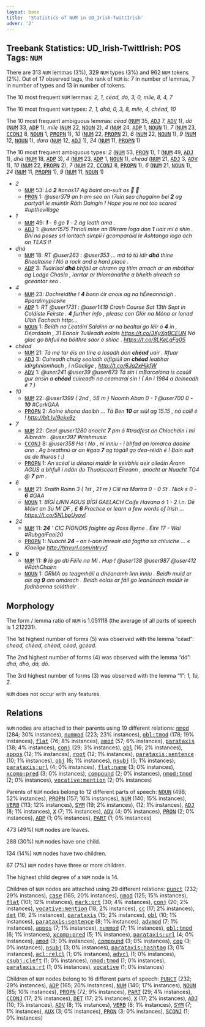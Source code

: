 ```yaml
---
layout: base
title:  'Statistics of NUM in UD_Irish-TwittIrish'
udver: '2'
---
```


## Treebank Statistics: UD_Irish-TwittIrish: POS Tags: `NUM`

There are 313 `NUM` lemmas (3%), 329 `NUM` types (3%) and 962 `NUM` tokens (2%).
Out of 17 observed tags, the rank of `NUM` is: 7 in number of lemmas, 7 in number of types and 13 in number of tokens.

The 10 most frequent `NUM` lemmas: <em>2, 1, céad, dó, 3, 0, míle, 8, 4, 7</em>

The 10 most frequent `NUM` types:  <em>2, 1, dhá, 0, 3, 8, míle, 4, chéad, 10</em>

The 10 most frequent ambiguous lemmas: <em>céad</em> (<tt><a href="ga_twittirish-pos-NUM.html">NUM</a></tt> 35, <tt><a href="ga_twittirish-pos-ADJ.html">ADJ</a></tt> 7, <tt><a href="ga_twittirish-pos-ADV.html">ADV</a></tt> 1), <em>dó</em> (<tt><a href="ga_twittirish-pos-NUM.html">NUM</a></tt> 33, <tt><a href="ga_twittirish-pos-ADP.html">ADP</a></tt> 1), <em>míle</em> (<tt><a href="ga_twittirish-pos-NUM.html">NUM</a></tt> 22, <tt><a href="ga_twittirish-pos-NOUN.html">NOUN</a></tt> 2), <em>4</em> (<tt><a href="ga_twittirish-pos-NUM.html">NUM</a></tt> 24, <tt><a href="ga_twittirish-pos-ADP.html">ADP</a></tt> 1, <tt><a href="ga_twittirish-pos-NOUN.html">NOUN</a></tt> 1), <em>7</em> (<tt><a href="ga_twittirish-pos-NUM.html">NUM</a></tt> 23, <tt><a href="ga_twittirish-pos-CCONJ.html">CCONJ</a></tt> 8, <tt><a href="ga_twittirish-pos-NOUN.html">NOUN</a></tt> 1, <tt><a href="ga_twittirish-pos-PROPN.html">PROPN</a></tt> 1), <em>10</em> (<tt><a href="ga_twittirish-pos-NUM.html">NUM</a></tt> 22, <tt><a href="ga_twittirish-pos-PROPN.html">PROPN</a></tt> 2), <em>6</em> (<tt><a href="ga_twittirish-pos-NUM.html">NUM</a></tt> 22, <tt><a href="ga_twittirish-pos-NOUN.html">NOUN</a></tt> 1), <em>9</em> (<tt><a href="ga_twittirish-pos-NUM.html">NUM</a></tt> 12, <tt><a href="ga_twittirish-pos-NOUN.html">NOUN</a></tt> 1), <em>dara</em> (<tt><a href="ga_twittirish-pos-NUM.html">NUM</a></tt> 12, <tt><a href="ga_twittirish-pos-ADJ.html">ADJ</a></tt> 1), <em>24</em> (<tt><a href="ga_twittirish-pos-NUM.html">NUM</a></tt> 11, <tt><a href="ga_twittirish-pos-PROPN.html">PROPN</a></tt> 1)

The 10 most frequent ambiguous types:  <em>2</em> (<tt><a href="ga_twittirish-pos-NUM.html">NUM</a></tt> 53, <tt><a href="ga_twittirish-pos-PRON.html">PRON</a></tt> 1), <em>1</em> (<tt><a href="ga_twittirish-pos-NUM.html">NUM</a></tt> 49, <tt><a href="ga_twittirish-pos-ADJ.html">ADJ</a></tt> 1), <em>dhá</em> (<tt><a href="ga_twittirish-pos-NUM.html">NUM</a></tt> 18, <tt><a href="ga_twittirish-pos-ADP.html">ADP</a></tt> 3), <em>4</em> (<tt><a href="ga_twittirish-pos-NUM.html">NUM</a></tt> 23, <tt><a href="ga_twittirish-pos-ADP.html">ADP</a></tt> 1, <tt><a href="ga_twittirish-pos-NOUN.html">NOUN</a></tt> 1), <em>chéad</em> (<tt><a href="ga_twittirish-pos-NUM.html">NUM</a></tt> 21, <tt><a href="ga_twittirish-pos-ADJ.html">ADJ</a></tt> 3, <tt><a href="ga_twittirish-pos-ADV.html">ADV</a></tt> 1), <em>10</em> (<tt><a href="ga_twittirish-pos-NUM.html">NUM</a></tt> 22, <tt><a href="ga_twittirish-pos-PROPN.html">PROPN</a></tt> 2), <em>7</em> (<tt><a href="ga_twittirish-pos-NUM.html">NUM</a></tt> 22, <tt><a href="ga_twittirish-pos-CCONJ.html">CCONJ</a></tt> 8, <tt><a href="ga_twittirish-pos-PROPN.html">PROPN</a></tt> 1), <em>6</em> (<tt><a href="ga_twittirish-pos-NUM.html">NUM</a></tt> 21, <tt><a href="ga_twittirish-pos-NOUN.html">NOUN</a></tt> 1), <em>24</em> (<tt><a href="ga_twittirish-pos-NUM.html">NUM</a></tt> 11, <tt><a href="ga_twittirish-pos-PROPN.html">PROPN</a></tt> 1), <em>9</em> (<tt><a href="ga_twittirish-pos-NUM.html">NUM</a></tt> 11, <tt><a href="ga_twittirish-pos-NOUN.html">NOUN</a></tt> 1)


* <em>2</em>
  * <tt><a href="ga_twittirish-pos-NUM.html">NUM</a></tt> 53: <em>Lá <b>2</b> #onas17 Ag baint an-sult as 🎉 🎉</em>
  * <tt><a href="ga_twittirish-pos-PRON.html">PRON</a></tt> 1: <em>@user379 an t-am seo an t7ain seo chugainn bei <b>2</b> ag partyáil le muintir Ráth Daingin ! Hope you re not too scared #upthevillage</em>
* <em>1</em>
  * <tt><a href="ga_twittirish-pos-NUM.html">NUM</a></tt> 49: <em><b>1</b> - 6 go <b>1</b> - 2 ag leath ama .</em>
  * <tt><a href="ga_twittirish-pos-ADJ.html">ADJ</a></tt> 1: <em>@user1575 Thriall mise an Bikram Íoga don <b>1</b> uair mí ó shin . Bhí na poses srl iontach simplí i gcomparáid le Ashtanga íoga ach an TEAS !!</em>
* <em>dhá</em>
  * <tt><a href="ga_twittirish-pos-NUM.html">NUM</a></tt> 18: <em>RT @user263 : @user353 … má tá tú idir <b>dhá</b> thine Bhealtaine ! Nó a rock and a hard place .</em>
  * <tt><a href="ga_twittirish-pos-ADP.html">ADP</a></tt> 3: <em>Tuairiscí <b>dhá</b> bhfáil ar chrann ag titim amach ar an mbóthar ag Lodge Chasla , iarrtar ar thiománaithe a bheith aireach sa gceantar seo .</em>
* <em>4</em>
  * <tt><a href="ga_twittirish-pos-NUM.html">NUM</a></tt> 23: <em>Dochreidthe ! <b>4</b> bonn óir anois ag na hÉireannaigh . #paralmypicsire</em>
  * <tt><a href="ga_twittirish-pos-ADP.html">ADP</a></tt> 1: <em>RT @user1731 : @user1419 Crash Course Sat 13th Sept in Coláiste Feirste . <b>4</b> further info , please con Glór na Móna or Ionad Uíbh Eachach http:…</em>
  * <tt><a href="ga_twittirish-pos-NOUN.html">NOUN</a></tt> 1: <em>Beidh na Leatóirí Salainn ar na bealtaí go léir ó <b>4</b> in , Déardaoin , 31 Eanair Tuilleadh eolais https://t.co/3KyXqBCEUN Ná glac go bhfuil na bóithre saor ó shioc . https://t.co/8LKeLgFg0S</em>
* <em>chéad</em>
  * <tt><a href="ga_twittirish-pos-NUM.html">NUM</a></tt> 21: <em>Tá mé tar éis an tine a lasadh don <b>chéad</b> uair . #fuar</em>
  * <tt><a href="ga_twittirish-pos-ADJ.html">ADJ</a></tt> 3: <em>Cuireadh chuig seoladh oifigiúil an <b>chéad</b> leabhar idirghníomhach , i nGaelige , http://t.co/6Jq2xHikfW</em>
  * <tt><a href="ga_twittirish-pos-ADV.html">ADV</a></tt> 1: <em>@user241 @user39 @user673 Tá sin i mBarcelóna is cosúil gur ansin a <b>chéad</b> cuireadh na ceamaraí sin ! ( An i 1984 a deineadh é ? )</em>
* <em>10</em>
  * <tt><a href="ga_twittirish-pos-NUM.html">NUM</a></tt> 22: <em>@user1399 ( 2nd , 58 m ) Naomh Aban 0 - 1 @user700 0 - <b>10</b> #CorkGAA</em>
  * <tt><a href="ga_twittirish-pos-PROPN.html">PROPN</a></tt> 2: <em>Aoine shona daoibh ... Tá Ben <b>10</b> ar siúl ag 15.15 , ná caill é ! http://bit.ly/9ekx9z</em>
* <em>7</em>
  * <tt><a href="ga_twittirish-pos-NUM.html">NUM</a></tt> 22: <em>Ceol @user1280 anocht <b>7</b> pm ó #tradfest an Chlocháin i mí Aibreáin . @user397 #irishmusic</em>
  * <tt><a href="ga_twittirish-pos-CCONJ.html">CCONJ</a></tt> 8: <em>@user358 Ha ! No , ní inniu - i bhfad an iomarca daoine ann . Ag breathnú ar an #gaa <b>7</b> ag tógáil go dea-réidh é ! Bain sult as do thuras ! :)</em>
  * <tt><a href="ga_twittirish-pos-PROPN.html">PROPN</a></tt> 1: <em>An scéal is déanaí maidir le seirbhís aeir oileáin Árann AGUS a bhfuil i ndán do Thuaisceart Éireann , anocht ar Nuacht TG4 @ <b>7</b> pm .</em>
* <em>6</em>
  * <tt><a href="ga_twittirish-pos-NUM.html">NUM</a></tt> 21: <em>Sraith Roinn 3 ( 1st , 21 m ) Cill na Martra 0 - 0 St . Nick s 0 - <b>6</b> #GAA</em>
  * <tt><a href="ga_twittirish-pos-NOUN.html">NOUN</a></tt> 1: <em>BÍGÍ LINN AGUS BÍGÍ GAELACH Caife Havana ó 1 - 2 i.n. Dé Máirt an 3ú Mí DF , £ <b>6</b> Practice or learn a few words of Irish … https://t.co/5NLbpUyoyI</em>
* <em>24</em>
  * <tt><a href="ga_twittirish-pos-NUM.html">NUM</a></tt> 11: <em><b>24</b> ' CIC PÍONÓIS faighte ag Ross Byrne . Éire 17 - Wal #RubgaíFaoi20</em>
  * <tt><a href="ga_twittirish-pos-PROPN.html">PROPN</a></tt> 1: <em>Nuacht <b>24</b> – an t-aon imreoir atá fagtha sa chluiche … « iGaeilge http://tinyurl.com/ntrvyf</em>
* <em>9</em>
  * <tt><a href="ga_twittirish-pos-NUM.html">NUM</a></tt> 11: <em><b>9</b> lá go dtí Féile na Mí . Hup ! @user138 @user987 @user412 #RáthChairn</em>
  * <tt><a href="ga_twittirish-pos-NOUN.html">NOUN</a></tt> 1: <em>GRMA as teagmháil a dhéanamh linn inniu . Beidh muid ar ais ag <b>9</b> am amárach . Beidh eolas ar fáil go leanúnach maidir le fadhbanna soláthair .</em>

## Morphology

The form / lemma ratio of `NUM` is 1.051118 (the average of all parts of speech is 1.212231).

The 1st highest number of forms (5) was observed with the lemma “céad”: <em>chead, chèad, chéad, céad, gcéad</em>.

The 2nd highest number of forms (4) was observed with the lemma “dó”: <em>dhá, dhó, dá, dó</em>.

The 3rd highest number of forms (3) was observed with the lemma “1”: <em>1, 1ú, 2</em>.

`NUM` does not occur with any features.


## Relations

`NUM` nodes are attached to their parents using 19 different relations: <tt><a href="ga_twittirish-dep-nmod.html">nmod</a></tt> (284; 30% instances), <tt><a href="ga_twittirish-dep-nummod.html">nummod</a></tt> (223; 23% instances), <tt><a href="ga_twittirish-dep-obl-tmod.html">obl:tmod</a></tt> (178; 19% instances), <tt><a href="ga_twittirish-dep-flat.html">flat</a></tt> (76; 8% instances), <tt><a href="ga_twittirish-dep-amod.html">amod</a></tt> (57; 6% instances), <tt><a href="ga_twittirish-dep-parataxis.html">parataxis</a></tt> (38; 4% instances), <tt><a href="ga_twittirish-dep-conj.html">conj</a></tt> (29; 3% instances), <tt><a href="ga_twittirish-dep-obl.html">obl</a></tt> (16; 2% instances), <tt><a href="ga_twittirish-dep-appos.html">appos</a></tt> (12; 1% instances), <tt><a href="ga_twittirish-dep-root.html">root</a></tt> (12; 1% instances), <tt><a href="ga_twittirish-dep-parataxis-sentence.html">parataxis:sentence</a></tt> (10; 1% instances), <tt><a href="ga_twittirish-dep-obj.html">obj</a></tt> (6; 1% instances), <tt><a href="ga_twittirish-dep-nsubj.html">nsubj</a></tt> (5; 1% instances), <tt><a href="ga_twittirish-dep-parataxis-url.html">parataxis:url</a></tt> (4; 0% instances), <tt><a href="ga_twittirish-dep-flat-name.html">flat:name</a></tt> (3; 0% instances), <tt><a href="ga_twittirish-dep-xcomp-pred.html">xcomp:pred</a></tt> (3; 0% instances), <tt><a href="ga_twittirish-dep-compound.html">compound</a></tt> (2; 0% instances), <tt><a href="ga_twittirish-dep-nmod-tmod.html">nmod:tmod</a></tt> (2; 0% instances), <tt><a href="ga_twittirish-dep-vocative-mention.html">vocative:mention</a></tt> (2; 0% instances)

Parents of `NUM` nodes belong to 12 different parts of speech: <tt><a href="ga_twittirish-pos-NOUN.html">NOUN</a></tt> (498; 52% instances), <tt><a href="ga_twittirish-pos-PROPN.html">PROPN</a></tt> (157; 16% instances), <tt><a href="ga_twittirish-pos-NUM.html">NUM</a></tt> (140; 15% instances), <tt><a href="ga_twittirish-pos-VERB.html">VERB</a></tt> (113; 12% instances), <tt><a href="ga_twittirish-pos-SYM.html">SYM</a></tt> (19; 2% instances),  (12; 1% instances), <tt><a href="ga_twittirish-pos-ADJ.html">ADJ</a></tt> (8; 1% instances), <tt><a href="ga_twittirish-pos-X.html">X</a></tt> (7; 1% instances), <tt><a href="ga_twittirish-pos-ADV.html">ADV</a></tt> (4; 0% instances), <tt><a href="ga_twittirish-pos-PRON.html">PRON</a></tt> (2; 0% instances), <tt><a href="ga_twittirish-pos-ADP.html">ADP</a></tt> (1; 0% instances), <tt><a href="ga_twittirish-pos-PART.html">PART</a></tt> (1; 0% instances)

473 (49%) `NUM` nodes are leaves.

288 (30%) `NUM` nodes have one child.

134 (14%) `NUM` nodes have two children.

67 (7%) `NUM` nodes have three or more children.

The highest child degree of a `NUM` node is 14.

Children of `NUM` nodes are attached using 29 different relations: <tt><a href="ga_twittirish-dep-punct.html">punct</a></tt> (232; 29% instances), <tt><a href="ga_twittirish-dep-case.html">case</a></tt> (165; 20% instances), <tt><a href="ga_twittirish-dep-nmod.html">nmod</a></tt> (125; 15% instances), <tt><a href="ga_twittirish-dep-flat.html">flat</a></tt> (101; 12% instances), <tt><a href="ga_twittirish-dep-mark-prt.html">mark:prt</a></tt> (30; 4% instances), <tt><a href="ga_twittirish-dep-conj.html">conj</a></tt> (20; 2% instances), <tt><a href="ga_twittirish-dep-vocative-mention.html">vocative:mention</a></tt> (18; 2% instances), <tt><a href="ga_twittirish-dep-cc.html">cc</a></tt> (17; 2% instances), <tt><a href="ga_twittirish-dep-det.html">det</a></tt> (16; 2% instances), <tt><a href="ga_twittirish-dep-parataxis.html">parataxis</a></tt> (15; 2% instances), <tt><a href="ga_twittirish-dep-obl.html">obl</a></tt> (10; 1% instances), <tt><a href="ga_twittirish-dep-parataxis-sentence.html">parataxis:sentence</a></tt> (8; 1% instances), <tt><a href="ga_twittirish-dep-advmod.html">advmod</a></tt> (7; 1% instances), <tt><a href="ga_twittirish-dep-appos.html">appos</a></tt> (7; 1% instances), <tt><a href="ga_twittirish-dep-nummod.html">nummod</a></tt> (7; 1% instances), <tt><a href="ga_twittirish-dep-obl-tmod.html">obl:tmod</a></tt> (6; 1% instances), <tt><a href="ga_twittirish-dep-xcomp-pred.html">xcomp:pred</a></tt> (5; 1% instances), <tt><a href="ga_twittirish-dep-parataxis-url.html">parataxis:url</a></tt> (4; 0% instances), <tt><a href="ga_twittirish-dep-amod.html">amod</a></tt> (3; 0% instances), <tt><a href="ga_twittirish-dep-compound.html">compound</a></tt> (3; 0% instances), <tt><a href="ga_twittirish-dep-cop.html">cop</a></tt> (3; 0% instances), <tt><a href="ga_twittirish-dep-nsubj.html">nsubj</a></tt> (3; 0% instances), <tt><a href="ga_twittirish-dep-parataxis-hashtag.html">parataxis:hashtag</a></tt> (3; 0% instances), <tt><a href="ga_twittirish-dep-acl-relcl.html">acl:relcl</a></tt> (1; 0% instances), <tt><a href="ga_twittirish-dep-advcl.html">advcl</a></tt> (1; 0% instances), <tt><a href="ga_twittirish-dep-csubj-cleft.html">csubj:cleft</a></tt> (1; 0% instances), <tt><a href="ga_twittirish-dep-nmod-tmod.html">nmod:tmod</a></tt> (1; 0% instances), <tt><a href="ga_twittirish-dep-parataxis-rt.html">parataxis:rt</a></tt> (1; 0% instances), <tt><a href="ga_twittirish-dep-vocative.html">vocative</a></tt> (1; 0% instances)

Children of `NUM` nodes belong to 16 different parts of speech: <tt><a href="ga_twittirish-pos-PUNCT.html">PUNCT</a></tt> (232; 29% instances), <tt><a href="ga_twittirish-pos-ADP.html">ADP</a></tt> (165; 20% instances), <tt><a href="ga_twittirish-pos-NUM.html">NUM</a></tt> (140; 17% instances), <tt><a href="ga_twittirish-pos-NOUN.html">NOUN</a></tt> (85; 10% instances), <tt><a href="ga_twittirish-pos-PROPN.html">PROPN</a></tt> (72; 9% instances), <tt><a href="ga_twittirish-pos-PART.html">PART</a></tt> (29; 4% instances), <tt><a href="ga_twittirish-pos-CCONJ.html">CCONJ</a></tt> (17; 2% instances), <tt><a href="ga_twittirish-pos-DET.html">DET</a></tt> (17; 2% instances), <tt><a href="ga_twittirish-pos-X.html">X</a></tt> (17; 2% instances), <tt><a href="ga_twittirish-pos-ADJ.html">ADJ</a></tt> (10; 1% instances), <tt><a href="ga_twittirish-pos-ADV.html">ADV</a></tt> (8; 1% instances), <tt><a href="ga_twittirish-pos-VERB.html">VERB</a></tt> (8; 1% instances), <tt><a href="ga_twittirish-pos-SYM.html">SYM</a></tt> (7; 1% instances), <tt><a href="ga_twittirish-pos-AUX.html">AUX</a></tt> (3; 0% instances), <tt><a href="ga_twittirish-pos-PRON.html">PRON</a></tt> (3; 0% instances), <tt><a href="ga_twittirish-pos-SCONJ.html">SCONJ</a></tt> (1; 0% instances)

